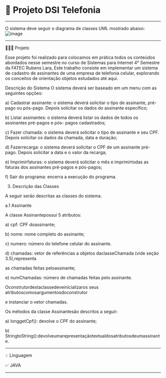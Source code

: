 # 🚀 Projeto  DSI  Telefonia
**********************************************************************
O sistema deve seguir o diagrama de classes UML mostrado abaixo:
![image](https://github.com/chritianegozza/ProjetoDSI-Telefonia/assets/72118415/d95c9b5e-a297-4282-8d8b-2714aa3fee68)



**********************************************************************
👩🏻‍💻 Projeto

Esse projeto foi realizado para colocamos em prática todos os conteúdos 
abordados nesse semestre no curso de Sistemas para Internet 4° Semestre
da FATEC Rubens Lara, Este trabalho consiste em implementar um sistema de 
cadastro de assinantes de uma empresa de telefonia celular, explorando os
conceitos de orientação objetos estudados até aqui.

Descrição do Sistema
O sistema deverá ser baseado em um menu com as seguintes opções:

a) Cadastrar assinante: o sistema deverá solicitar o tipo de assinante, pré-pago ou pós-pago.
Depois solicitar os dados do assinante específico;

b) Listar assinantes: o sistema deverá listar os dados de todos os assinantes pré-pagos e pós-
pagos cadastrados;

c) Fazer chamada: o sistema deverá solicitar o tipo de assinante e seu CPF. Depois solicitar os
dados da chamada, data e duração;

d) Fazerrecarga: o sistema deverá solicitar o CPF de um assinante pré-pago. Depois solicitar a
data e o valor da recarga;

e) Imprimirfaturas: o sistema deverá solicitar o mês e imprimirtodas as faturas dos assinantes
pré-pagos e pós-pagos;

f) Sair do programa: encerra a execução do programa.

3. Descrição das Classes

A seguir serão descritas as classes do sistema.

a.1 Assinante

A classe Assinantepossui 5 atributos:

a) cpf: CPF doassinante;

b) nome: nome completo do assinante;

c) numero: número do telefone celular do assinante.

d) chamadas: vetor de referências a objetos daclasseChamada (vide seção 3.5),representa

as chamadas feitas peloassinante;

e) numChamadas: número de chamadas feitas pelo assinante.

Oconstrutordestaclassedeveinicializaros seus atributoscomosargumentosdoconstrutor

e instanciar o vetor chamadas.

Os métodos da classe Assinantesão descritos a seguir:

a) longgetCpf(): devolve o CPF do assinante;

b) StringtoString():devolveumarepresentaçãotextualdosatributosdeumassinante.

************************************************************************
💡 Linguagem 

✅ JAVA

***************************************************************************
